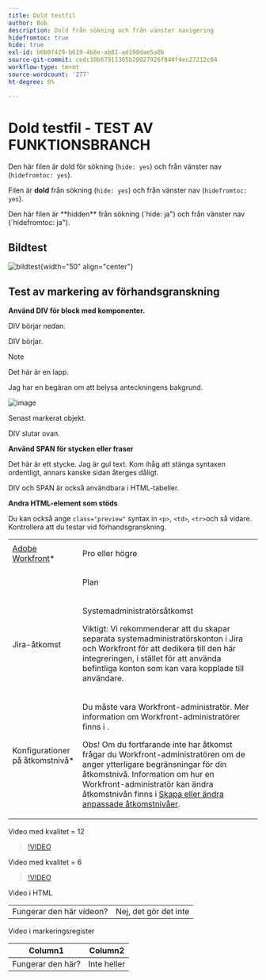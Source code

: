 ```yaml
---
title: Dold testfil
author: Bob
description: Dold från sökning och från vänster navigering
hidefromtoc: true
hide: true
exl-id: b6b0f429-b619-4b8e-ab81-ad190dae5a0b
source-git-commit: cedc10b67911365b20027926f840f4ec27212c04
workflow-type: tm+mt
source-wordcount: '277'
ht-degree: 0%

---
```



# Dold testfil - TEST AV FUNKTIONSBRANCH

Den här filen är dold för sökning (`hide: yes`) och från vänster nav (`hidefromtoc: yes`).

<span class="preview">Filen är **dold** från sökning (`hide: yes`) och från vänster nav (`hidefromtoc: yes`).</span>

<p class="preview">Den här filen är **hidden** från sökning (`hide: ja") och från vänster nav (`hidefromtoc: ja").</p>

## Bildtest

![bildtest](assets/get-started.png){width="50" align="center"}

## Test av markering av förhandsgranskning

**Använd DIV för block med komponenter.**

DIV börjar nedan.

<div class="preview">

DIV börjar.

>[!NOTE]
>
>Det här är en lapp.
>
>Jag har en begäran om att belysa anteckningens bakgrund.

![image](/help/quicksilver/administration-and-setup/add-users/create-and-manage-users/assets/add-admin-1.png)

Senast markerat objekt.

</div>

DIV slutar ovan.

**Använd SPAN för stycken eller fraser**

Det här är ett stycke. <span class="preview">Jag är gul text.</span> Kom ihåg att stänga syntaxen ordentligt, annars kanske sidan återges dåligt.

DIV och SPAN är också användbara i HTML-tabeller.

**Andra HTML-element som stöds**

Du kan också ange `class="preview"` syntax in `<p>`, `<td>`, `<tr>`och så vidare. Kontrollera att du testar vid förhandsgranskning.

<table style="table-layout:auto"> 
 <col> 
 <col> 
 <tbody> 
  <tr class="preview"> 
   <td role="rowheader"><a href="https://www.workfront.com/plans" target="_blank">Adobe Workfront</a>*</td> 
   <td> <p>Pro eller högre</p> </td> 
  </tr> 
  <tr> 
   <td role="rowheader"></td> 
   <td> <p class="preview">Plan</p> </td> 
  </tr> 
  <tr> 
   <td role="rowheader">Jira-åtkomst</td> 
   <td> <p><span class="preview">Systemadministratörsåtkomst</p> <p>Viktigt: Vi rekommenderar att du skapar separata systemadministratörskonton i Jira och Workfront för att dedikera till den här integreringen, i stället för att använda befintliga konton som kan vara kopplade till användare. </span></p></td> 
  </tr> 
  <tr> 
   <td role="rowheader">Konfigurationer på åtkomstnivå*</td> 
   <td> <p>Du måste vara Workfront-administratör. Mer information om Workfront-administratörer finns i .</p> <p>Obs! Om du fortfarande inte har åtkomst frågar du Workfront-administratören om de anger ytterligare begränsningar för din åtkomstnivå. Information om hur en Workfront-administratör kan ändra åtkomstnivån finns i <a href="/help/quicksilver/administration-and-setup/add-users/configure-and-grant-access/create-modify-access-levels.md" class="MCXref xref">Skapa eller ändra anpassade åtkomstnivåer</a>.</p> </td> 
  </tr> 
 </tbody> 
</table>

Video med kvalitet = 12

>[!VIDEO](https://video.tv.adobe.com/v/3413544/?quality=12)

Video med kvalitet = 6

>[!VIDEO](https://video.tv.adobe.com/v/3413544/?quality=6)

Video i HTML

<table style="table-layout:auto"> 
 <col> 
 <col> 
 <tbody> 
  </tr> 
  <tr> 
   <td role="rowheader">Fungerar den här videon?</td> 
   <td>Nej, det gör det inte </td> 
  </tr> 
 </tbody> 
</table>

Video i markeringsregister

| Column1 | Column2 |
|---|---|
| Fungerar den här? | Inte heller |


